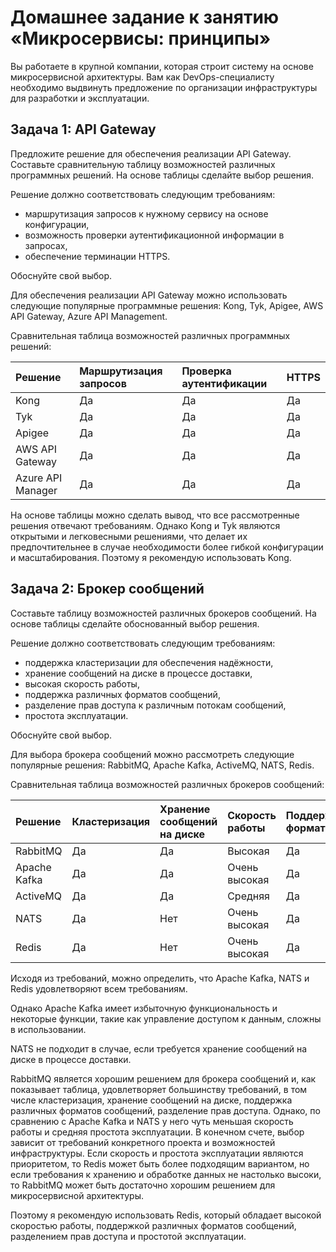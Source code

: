 # Домашнее задание к занятию «Микросервисы: принципы»

Вы работаете в крупной компании, которая строит систему на основе микросервисной архитектуры.
Вам как DevOps-специалисту необходимо выдвинуть предложение по организации инфраструктуры для разработки и эксплуатации.

## Задача 1: API Gateway 

Предложите решение для обеспечения реализации API Gateway. Составьте сравнительную таблицу возможностей различных программных решений. На основе таблицы сделайте выбор решения.

Решение должно соответствовать следующим требованиям:
- маршрутизация запросов к нужному сервису на основе конфигурации,
- возможность проверки аутентификационной информации в запросах,
- обеспечение терминации HTTPS.

Обоснуйте свой выбор.

Для обеспечения реализации API Gateway можно использовать следующие популярные программные решения: Kong, Tyk, Apigee, AWS API Gateway, Azure API Management.

Сравнительная таблица возможностей различных программных решений:

| Решение           | Маршрутизация запросов | Проверка аутентификации | HTTPS |
|:------------------|:-----------------------|:------------------------|:------|
| Kong              | Да                     | Да                      | Да    |
| Tyk               | Да                     | Да                      | Да    |
| Apigee            | Да                     | Да                      | Да    |
| AWS API Gateway   | Да                     | Да                      | Да    |
| Azure API Manager | Да                     | Да                      | Да    |

На основе таблицы можно сделать вывод, что все рассмотренные решения отвечают требованиям. 
Однако Kong и Tyk являются открытыми и легковесными решениями, что делает их предпочтительнее в случае необходимости более гибкой конфигурации и масштабирования. Поэтому я рекомендую использовать Kong.

## Задача 2: Брокер сообщений

Составьте таблицу возможностей различных брокеров сообщений. На основе таблицы сделайте обоснованный выбор решения.

Решение должно соответствовать следующим требованиям:
- поддержка кластеризации для обеспечения надёжности,
- хранение сообщений на диске в процессе доставки,
- высокая скорость работы,
- поддержка различных форматов сообщений,
- разделение прав доступа к различным потокам сообщений,
- простота эксплуатации.

Обоснуйте свой выбор.

Для выбора брокера сообщений можно рассмотреть следующие популярные решения: RabbitMQ, Apache Kafka, ActiveMQ, NATS, Redis.

Сравнительная таблица возможностей различных брокеров сообщений:

| Решение       | Кластеризация | Хранение сообщений на диске | Скорость работы | Поддержка форматов |Разделение прав доступа| Простота эксплуатации |
|:--------------|:--------------|:----------------------------|:----------------|:-------------------|:------|:----------------------|
| RabbitMQ      | Да            | Да                          | Высокая         | Да                 |Да| Средняя               |
| Apache Kafka	 | Да            | Да                          | Очень высокая   | Да                 |Да| Сложная               |
| ActiveMQ      | Да            | Да                          | Средняя         | Да                 |Да| Средняя               |
| NATS          | Да            | Нет                         | Очень высокая   | Да                 |Да| Простая               |
| Redis         | Да            | Нет                         | Очень высокая   | Да                 |Да| Простая               |

Исходя из требований, можно определить, что Apache Kafka, NATS и Redis удовлетворяют всем требованиям. 

Однако Apache Kafka имеет избыточную функциональность и некоторые функции, такие как управление доступом к данным, сложны в использовании. 

NATS не подходит в случае, если требуется хранение сообщений на диске в процессе доставки. 

RabbitMQ является хорошим решением для брокера сообщений и, как показывает таблица, удовлетворяет большинству требований, в том числе кластеризация, хранение сообщений на диске, поддержка различных форматов сообщений, разделение прав доступа. Однако, по сравнению с Apache Kafka и NATS у него чуть меньшая скорость работы и средняя простота эксплуатации. В конечном счете, выбор зависит от требований конкретного проекта и возможностей инфраструктуры. 
Если скорость и простота эксплуатации являются приоритетом, то Redis может быть более подходящим вариантом, но если требования к хранению и обработке данных не настолько высоки, то RabbitMQ может быть достаточно хорошим решением для микросервисной архитектуры.

Поэтому я рекомендую использовать Redis, который обладает высокой скоростью работы, поддержкой различных форматов сообщений, разделением прав доступа и простотой эксплуатации.
